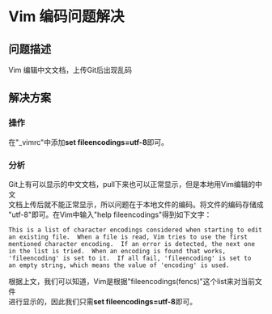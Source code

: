 # Vim 编码问题解决

## 问题描述  
Vim 编辑中文文档，上传Git后出现乱码

## 解决方案  
### 操作  
在"_vimrc"中添加**set fileencodings=utf-8**即可。

### 分析  
Git上有可以显示的中文文档，pull下来也可以正常显示，但是本地用Vim编辑的中文  
文档上传后就不能正常显示，所以问题在于本地文件的编码。将文件的编码存储成  
"utf-8"即可。在Vim中输入"help fileencodings"得到如下文字：

	This is a list of character encodings considered when starting to edit
	an existing file.  When a file is read, Vim tries to use the first
	mentioned character encoding.  If an error is detected, the next one
	in the list is tried.  When an encoding is found that works, 
	'fileencoding' is set to it.  If all fail, 'fileencoding' is set to
	an empty string, which means the value of 'encoding' is used.

根据上文，我们可以知道，Vim是根据"fileencodings(fencs)"这个list来对当前文件  
进行显示的，因此我们只需**set fileencodings=utf-8**即可。
